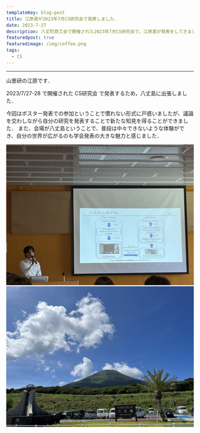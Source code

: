 ```yaml
---
templateKey: blog-post
title: 江原君が2023年7月CS研究会で発表しました．
date: 2023-7-27
description: 八丈町商工会で開催された2023年7月CS研究会で，江原君が発表をしてきました．
featuredpost: true
featuredimage: /img/coffee.png
tags:
  - CS
---
```


---

山里研の江原です．

2023/7/27-28 で開催された CS研究会 で発表するため，八丈島に出張しました．

今回はポスター発表での参加ということで慣れない形式に戸惑いましたが、議論を交わしながら自分の研究を発表することで新たな知見を得ることができました．
また、会場が八丈島ということで、普段は中々できないような体験ができ、自分の世界が広がるのも学会発表の大きな魅力と感じました．



![cs_presen](./hac_presen.jpg)
![cs_land](./hac_land.jpg)
